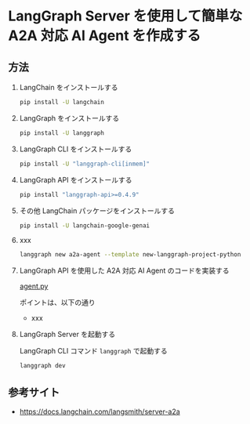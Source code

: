 # LangGraph Server を使用して簡単な A2A 対応 AI Agent を作成する

## 方法

1. LangChain をインストールする

    ```bash
    pip install -U langchain
    ```

1. LangGraph をインストールする

    ```bash
    pip install -U langgraph
    ```

1. LangGraph CLI をインストールする

    ```bash
    pip install -U "langgraph-cli[inmem]"
    ```

1. LangGraph API をインストールする

    ```bash
    pip install "langgraph-api>=0.4.9"
    ```

1. その他 LangChain パッケージをインストールする

    ```bash
    pip install -U langchain-google-genai
    ```

1. xxx

    ```bash
    langgraph new a2a-agent --template new-langgraph-project-python
    ```

1. LangGraph API を使用した A2A 対応 AI Agent のコードを実装する

    [agent.py](agent.py)

    ポイントは、以下の通り

    - xxx

1.  LangGraph Server を起動する

    LangGraph CLI コマンド `langgraph` で起動する

    ```bash
    langgraph dev
    ```

## 参考サイト

- https://docs.langchain.com/langsmith/server-a2a
